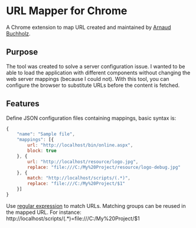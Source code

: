 # URL Mapper for Chrome

A Chrome extension to map URL created and maintained by
[Arnaud Buchholz](http://gpf-js.blogspot.com/).

## Purpose

The tool was created to solve a server configuration issue. I wanted to be able to load the application with
different components without changing the web server mappings (because I could not).
With this tool, you can configure the browser to substitute URLs before the content is fetched.

## Features

Define JSON configuration files containing mappings, basic syntax is:

```javascript
{
    "name": "Sample file",
    "mappings": [{
        url: "http://localhost/bin/online.aspx",
        block: true
    }, {
        url: "http://localhost/resource/logo.jpg",
        replace: "file:///C:/My%20Project/resource/logo-debug.jpg"
    }, {
        match: "http://localhost/scripts/(.*)",
        replace: "file:///C:/My%20Project/$1"
    }]
}
```

Use [regular expression](https://developer.mozilla.org/en-US/docs/Web/JavaScript/Reference/Global_Objects/RegExp) to
match URLs. Matching groups can be reused in the mapped URL.
For instance:
http://localhost/scripts/(.*)=file:///C:/My%20Project/$1
